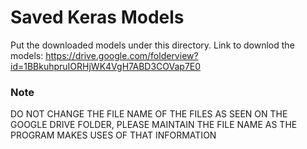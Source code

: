 # Saved Keras Models
Put the downloaded models under this directory.
Link to downlod the models: https://drive.google.com/folderview?id=1BBkuhpruIORHjWK4VgH7ABD3COVap7E0

### Note
DO NOT CHANGE THE FILE NAME OF THE FILES AS SEEN ON THE GOOGLE DRIVE FOLDER, PLEASE MAINTAIN THE FILE NAME AS THE
PROGRAM MAKES USES OF THAT INFORMATION